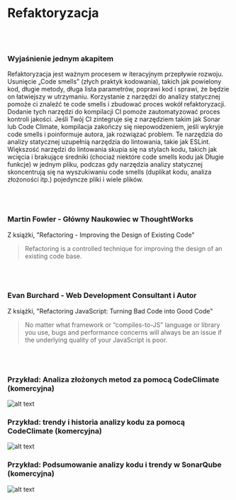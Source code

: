 # Refaktoryzacja

<br/><br/>

### Wyjaśnienie jednym akapitem

Refaktoryzacja jest ważnym procesem w iteracyjnym przepływie rozwoju. Usunięcie „Code smells” (złych praktyk kodowania), takich jak powielony kod, długie metody, długa lista parametrów, poprawi kod i sprawi, że będzie on łatwiejszy w utrzymaniu. Korzystanie z narzędzi do analizy statycznej pomoże ci znaleźć te code smells i zbudować proces wokół refaktoryzacji. Dodanie tych narzędzi do kompilacji CI pomoże zautomatyzować proces kontroli jakości. Jeśli Twój CI zintegruje się z narzędziem takim jak Sonar lub Code Climate, kompilacja zakończy się niepowodzeniem, jeśli wykryje code smells i poinformuje autora, jak rozwiązać problem. Te narzędzia do analizy statycznej uzupełnią narzędzia do lintowania, takie jak ESLint. Większość narzędzi do lintowania skupia się na stylach kodu, takich jak wcięcia i brakujące średniki (chociaż niektóre code smells kodu jak Długie funkcje) w jednym pliku, podczas gdy narzędzia analizy statycznej skoncentrują się na wyszukiwaniu code smells (duplikat kodu, analiza złożoności itp.) pojedyncze pliki i wiele plików.

<br/><br/>


### Martin Fowler - Główny Naukowiec w ThoughtWorks

 Z książki, "Refactoring - Improving the Design of Existing Code"

 > Refactoring is a controlled technique for improving the design of an existing code base.

<br/><br/>

### Evan Burchard - Web Development Consultant i Autor

 Z książki, "Refactoring JavaScript: Turning Bad Code into Good Code"

 > No matter what framework or
“compiles-to-JS” language or library you use, bugs and performance concerns
will always be an issue if the underlying quality of your JavaScript is poor.

<br/><br/>

 ### Przykład: Analiza złożonych metod za pomocą CodeClimate (komercyjna)

![alt text](../../assets/images/codeanalysis-climate-complex-methods.PNG "Complex methods analysis")

### Przykład: trendy i historia analizy kodu za pomocą CodeClimate (komercyjna)

![alt text](../../assets/images/codeanalysis-climate-history.PNG "Code analysis history")

### Przykład: Podsumowanie analizy kodu i trendy w SonarQube (komercyjna)

![alt text](../../assets/images/codeanalysis-sonarqube-dashboard.PNG "Code analysis history")


<br/><br/>
